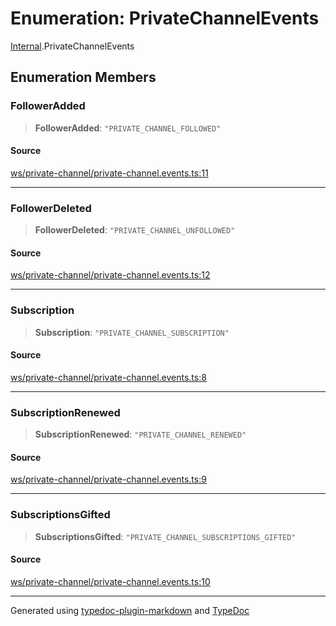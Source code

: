 # Enumeration: PrivateChannelEvents

[Internal](../index.md).PrivateChannelEvents

## Enumeration Members

### FollowerAdded

> **FollowerAdded**: `"PRIVATE_CHANNEL_FOLLOWED"`

#### Source

[ws/private-channel/private-channel.events.ts:11](https://github.com/zSoulweaver/kient/blob/cb3a38e/src/ws/private-channel/private-channel.events.ts#L11)

***

### FollowerDeleted

> **FollowerDeleted**: `"PRIVATE_CHANNEL_UNFOLLOWED"`

#### Source

[ws/private-channel/private-channel.events.ts:12](https://github.com/zSoulweaver/kient/blob/cb3a38e/src/ws/private-channel/private-channel.events.ts#L12)

***

### Subscription

> **Subscription**: `"PRIVATE_CHANNEL_SUBSCRIPTION"`

#### Source

[ws/private-channel/private-channel.events.ts:8](https://github.com/zSoulweaver/kient/blob/cb3a38e/src/ws/private-channel/private-channel.events.ts#L8)

***

### SubscriptionRenewed

> **SubscriptionRenewed**: `"PRIVATE_CHANNEL_RENEWED"`

#### Source

[ws/private-channel/private-channel.events.ts:9](https://github.com/zSoulweaver/kient/blob/cb3a38e/src/ws/private-channel/private-channel.events.ts#L9)

***

### SubscriptionsGifted

> **SubscriptionsGifted**: `"PRIVATE_CHANNEL_SUBSCRIPTIONS_GIFTED"`

#### Source

[ws/private-channel/private-channel.events.ts:10](https://github.com/zSoulweaver/kient/blob/cb3a38e/src/ws/private-channel/private-channel.events.ts#L10)

***

Generated using [typedoc-plugin-markdown](https://www.npmjs.com/package/typedoc-plugin-markdown) and [TypeDoc](https://typedoc.org/)
